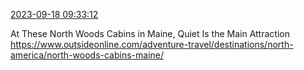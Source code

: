 [2023-09-18 09:33:12](https://mstdn.social/@hill_wanderer/111085459348213837)

At These North Woods Cabins in Maine, Quiet Is the Main Attraction <a href="https://www.outsideonline.com/adventure-travel/destinations/north-america/north-woods-cabins-maine/" target="_blank" rel="nofollow noopener noreferrer" translate="no">https://www.outsideonline.com/adventure-travel/destinations/north-america/north-woods-cabins-maine/</a>